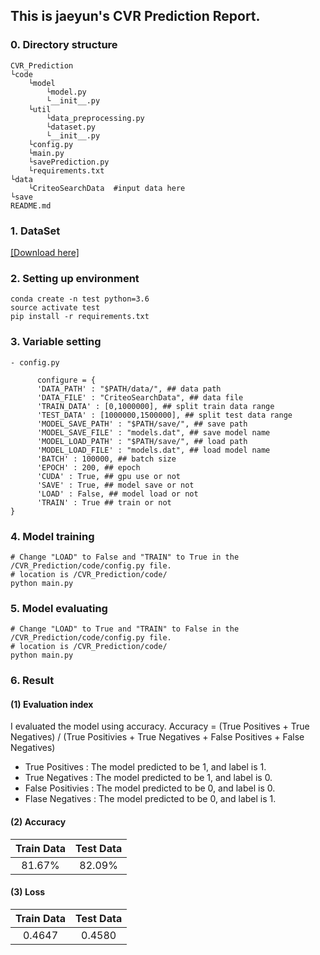 ## This is jaeyun's CVR Prediction Report.

### 0. Directory structure
```
CVR_Prediction
└code
    └model
        └model.py
        └__init__.py
    └util
        └data_preprocessing.py
        └dataset.py
        └__init__.py
    └config.py
    └main.py
    └savePrediction.py
    └requirements.txt
└data
    └CriteoSearchData  #input data here 
└save
README.md
```

### 1. DataSet
[[Download here]](https://ailab.criteo.com/criteo-sponsored-search-conversion-log-dataset/)

### 2. Setting up environment
```
conda create -n test python=3.6
source activate test
pip install -r requirements.txt
```

### 3. Variable setting

    - config.py 
```
      configure = {
      'DATA_PATH' : "$PATH/data/", ## data path
      'DATA_FILE' : "CriteoSearchData", ## data file
      'TRAIN_DATA' : [0,1000000], ## split train data range
      'TEST_DATA' : [1000000,1500000], ## split test data range
      'MODEL_SAVE_PATH' : "$PATH/save/", ## save path
      'MODEL_SAVE_FILE' : "models.dat", ## save model name
      'MODEL_LOAD_PATH' : "$PATH/save/", ## load path
      'MODEL_LOAD_FILE' : "models.dat", ## load model name
      'BATCH' : 100000, ## batch size
      'EPOCH' : 200, ## epoch
      'CUDA' : True, ## gpu use or not
      'SAVE' : True, ## model save or not
      'LOAD' : False, ## model load or not
      'TRAIN' : True ## train or not
}
```

### 4. Model training
```
# Change "LOAD" to False and "TRAIN" to True in the /CVR_Prediction/code/config.py file.
# location is /CVR_Prediction/code/
python main.py
```


### 5. Model evaluating
```
# Change "LOAD" to True and "TRAIN" to False in the /CVR_Prediction/code/config.py file.
# location is /CVR_Prediction/code/
python main.py
```

### 6. Result

#### (1) Evaluation index
I evaluated the model using accuracy. 
Accuracy = (True Positives + True Negatives) / (True Positivies + True Negatives + False Positives + False Negatives)
- True Positives : The model predicted to be 1, and label is 1.
- True Negatives : The model predicted to be 1, and label is 0.
- False Positivies : The model predicted to be 0, and label is 0.
- Flase Negatives : The model predicted to be 0, and label is 1.

#### (2) Accuracy

|Train Data|Test Data|
|:------:|:---:|
|81.67%|82.09%|


#### (3) Loss
|Train Data|Test Data|
|:------:|:---:|
|0.4647|0.4580|


